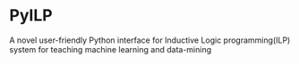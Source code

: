 # PyILP
A novel user-friendly Python interface for Inductive Logic programming(ILP)  system for teaching machine learning and data-mining

